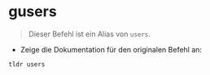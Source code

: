 # gusers

> Dieser Befehl ist ein Alias von `users`.

- Zeige die Dokumentation für den originalen Befehl an:

`tldr users`
